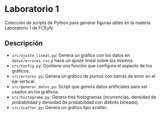 # Laboratorio 1

Colección de scripts de Python para generar figuras útiles en la materia Laboratorio 1 de FCEyN.

## Descripción

- ```src/ajuste_lineal.py```: Genera un gráfico con los datos en ```datos/errores.csv``` y hace un ajuste lineal sobre los mismos.
- ```src/config.py```: Contiene una función que configura el aspecto de los gráficos.
- ```src/errores.py```: Genera un gráfico de puntos con barras de error en el eje vertical.
- ```src/generar_datos.py```: Script que genera datos artificiales para ser usados en los gráficos.
- ```src/histograma.py```: Genera tres histogramas (ocurrencias, densidad de probabilidad y densidad de probabilidad con distinto bineado).
- ```src/scatter.py```: Genera un gráfico tipo _scatter_.
